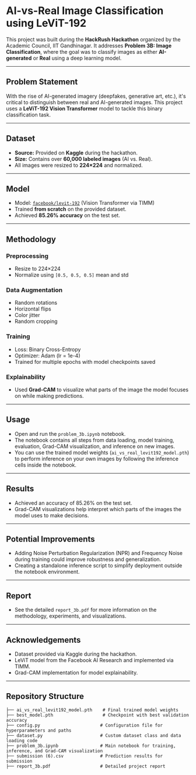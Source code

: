 # AI-vs-Real Image Classification using LeViT-192

This project was built during the **HackRush Hackathon** organized by the Academic Council, IIT Gandhinagar. It addresses **Problem 3B: Image Classification**, where the goal was to classify images as either **AI-generated** or **Real** using a deep learning model.

---

## Problem Statement

With the rise of AI-generated imagery (deepfakes, generative art, etc.), it's critical to distinguish between real and AI-generated images. This project uses a **LeViT-192 Vision Transformer** model to tackle this binary classification task.

---

## Dataset

- **Source:** Provided on **Kaggle** during the hackathon.
- **Size:** Contains over **60,000 labeled images** (AI vs. Real).
- All images were resized to **224×224** and normalized.

---

## Model

- Model: [`facebook/levit-192`](https://huggingface.co/facebook/levit-192) (Vision Transformer via TIMM)
- Trained **from scratch** on the provided dataset.
- Achieved **85.26% accuracy** on the test set.

---

## Methodology

### Preprocessing
- Resize to 224×224
- Normalize using `[0.5, 0.5, 0.5]` mean and std

### Data Augmentation
- Random rotations
- Horizontal flips
- Color jitter
- Random cropping

### Training
- Loss: Binary Cross-Entropy
- Optimizer: Adam (lr = 1e-4)
- Trained for multiple epochs with model checkpoints saved

### Explainability
- Used **Grad-CAM** to visualize what parts of the image the model focuses on while making predictions.

---

## Usage

- Open and run the `problem_3b.ipynb` notebook.
- The notebook contains all steps from data loading, model training, evaluation, Grad-CAM visualization, and inference on new images.
- You can use the trained model weights (`ai_vs_real_levit192_model.pth`) to perform inference on your own images by following the inference cells inside the notebook.

---

## Results

- Achieved an accuracy of 85.26% on the test set.
- Grad-CAM visualizations help interpret which parts of the images the model uses to make decisions.

---

## Potential Improvements

- Adding Noise Perturbation Regularization (NPR) and Frequency Noise during training could improve robustness and generalization.
- Creating a standalone inference script to simplify deployment outside the notebook environment.

---

## Report

- See the detailed `report_3b.pdf` for more information on the methodology, experiments, and visualizations.

---

## Acknowledgements

- Dataset provided via Kaggle during the hackathon.
- LeViT model from the Facebook AI Research and implemented via TIMM.
- Grad-CAM implementation for model explainability.

---

## Repository Structure

```plaintext
├── ai_vs_real_levit192_model.pth    # Final trained model weights
├── best_model.pth                   # Checkpoint with best validation accuracy
├── config.py                       # Configuration file for hyperparameters and paths
├── dataset.py                      # Custom dataset class and data loading code
├── problem_3b.ipynb                # Main notebook for training, inference, and Grad-CAM visualization
├── submission (6).csv              # Prediction results for submission
├── report_3b.pdf                   # Detailed project report
